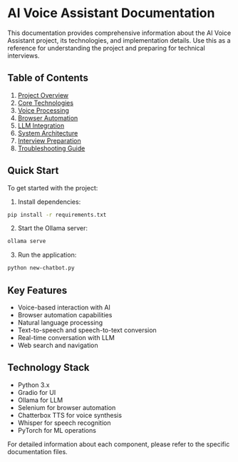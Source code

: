 # AI Voice Assistant Documentation

This documentation provides comprehensive information about the AI Voice Assistant project, its technologies, and implementation details. Use this as a reference for understanding the project and preparing for technical interviews.

## Table of Contents

1. [Project Overview](project-overview.md)
2. [Core Technologies](core-technologies.md)
3. [Voice Processing](voice-processing.md)
4. [Browser Automation](browser-automation.md)
5. [LLM Integration](llm-integration.md)
6. [System Architecture](system-architecture.md)
7. [Interview Preparation](interview-prep.md)
8. [Troubleshooting Guide](troubleshooting.md)

## Quick Start

To get started with the project:

1. Install dependencies:
```bash
pip install -r requirements.txt
```

2. Start the Ollama server:
```bash
ollama serve
```

3. Run the application:
```bash
python new-chatbot.py
```

## Key Features

- Voice-based interaction with AI
- Browser automation capabilities
- Natural language processing
- Text-to-speech and speech-to-text conversion
- Real-time conversation with LLM
- Web search and navigation

## Technology Stack

- Python 3.x
- Gradio for UI
- Ollama for LLM
- Selenium for browser automation
- Chatterbox TTS for voice synthesis
- Whisper for speech recognition
- PyTorch for ML operations

For detailed information about each component, please refer to the specific documentation files. 